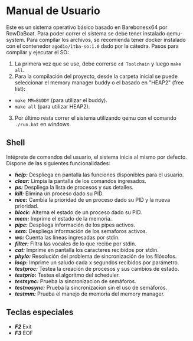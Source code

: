 # Manual de Usuario
Este es un sistema operativo básico basado en Barebonesx64 por RowDaBoat. Para poder correr el sistema se debe tener instalado qemu-system.
Para compilar los archivos, se recomienda tener docker instalado con el contenedor `agodio/itba-so:1.0` dado por la cátedra.
Pasos para compilar y ejecutar el SO:
1. La primera vez que se use, debe correrse ```cd Toolchain``` y luego ```make all```.
2. Para la compilación del proyecto, desde la carpeta inicial se puede seleccionar el memory manager buddy o el basado en "HEAP2" (free list): 
- `make MM=BUDDY` (para utilizar el buddy).
- `make all` (para utilizar HEAP2).
3. Por último resta correr el sistema utilizando qemu con el comando ```./run.bat``` en windows.

## Shell
Intéprete de comandos del usuario, el sistema inicia al mismo por defecto. 
Dispone de las siguientes funcionalidades:
- ***help:*** Despliega en pantalla las funciones disponibles para el usuario. 
- ***clear:***  Limpia la pantalla de los comandos ingresados.
- ***ps:*** Despliega la lista de procesos y sus detalles.
- ***kill:***  Elimina un proceso dado su PID.
- ***nice:*** Cambia la prioridad de un proceso dado su PID y la nueva prioridad.
- ***block:*** Alterna el estado de un proceso dado su PID.
- ***mem:*** Imprime el estado de la memoria.
- ***pipe:*** Despliega información de los pipes activos.
- ***sem:*** Despliega información de los semaforos activos.
- ***wc:*** Cuenta las lineas ingresadas por stdin.
- ***filter:*** Filtra las vocales de lo que recibe por stdin.
- ***cat:*** Imprime en pantalla los caracteres recibidos por stdin.
- ***phylo:*** Resolución del problema de sincronización de los filósofos.
- ***loop:*** Imprime un saludo cada x segundos recibidos por parámetro.
- ***testproc:*** Testea la creación de procesos y sus cambios de estado.
- ***testprio:*** Testea el algoritmo del scheduler.
- ***testsync:*** Prueba la sincronizacion de semáforos.
- ***testnosync:*** Prueba la sincronizacion sin el uso de semáforos.
- ***testmm:*** Prueba el manejo de memoria del memory manager.

## Teclas especiales
- ***F2*** Exit
- ***F3*** EOF
